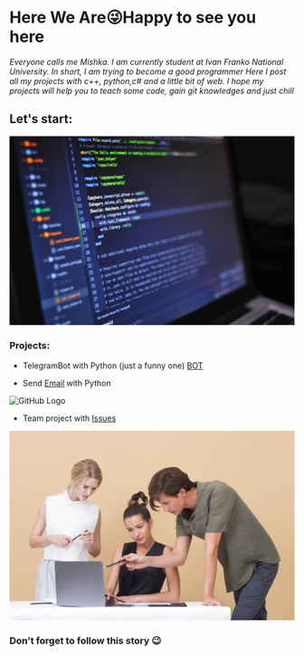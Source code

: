 # Here We Are:stuck_out_tongue_winking_eye:Happy to see you here 

*Everyone calls me Mishka. I am currently student at Ivan Franko National University. In short, I am trying to become a good programmer
Here I post all my projects with c++, python,c# and a little bit of web. I hope my projects will help you to teach some code, gain git 
knowledges and just chill*

## Let's start:
![GitHub Logo](/code.jpg)


### Projects:
* TelegramBot with Python (just a funny one)
[BOT](https://github.com/MishkaSorochinskiy/TelegramBot)

* Send [Email](https://github.com/MishkaSorochinskiy/send_email_python) with Python

![GitHub Logo](/animal.jpg)

* Team project with
[Issues](https://github.com/Galiv/BdayOfSasha)

![GitHub Logo](/conversation.jpg)


### **Don't forget to follow this story** :wink:
